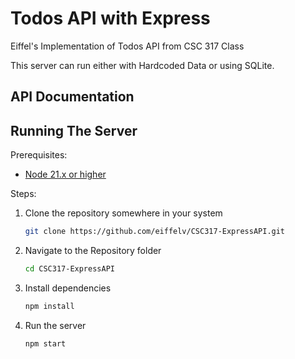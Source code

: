 # Todos API with Express

Eiffel's Implementation of Todos API from CSC 317 Class

This server can run either with Hardcoded Data or using SQLite.

## API Documentation

## Running The Server

Prerequisites:

- [Node 21.x or higher](https://nodejs.org/en/download/package-manager)

Steps:

1. Clone the repository somewhere in your system

   ```bash
   git clone https://github.com/eiffelv/CSC317-ExpressAPI.git
   ```

2. Navigate to the Repository folder

   ```bash
   cd CSC317-ExpressAPI
   ```
   
3. Install dependencies

   ```bash
   npm install
   ```

4. Run the server

   ```bash
   npm start
   ```

